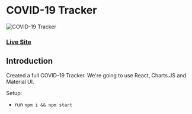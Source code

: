 # COVID-19 Tracker
![COVID-19 Tracker](https://i.ibb.co/X87BqVY/Screenshot-2020-04-13-at-10-14-58.png)

### [Live Site](https://covid19statswebsite.netlify.com/)

## Introduction
 
Created a full COVID-19 Tracker. We're going to use React, Charts.JS and Material UI.

Setup:
- run ```npm i && npm start```
